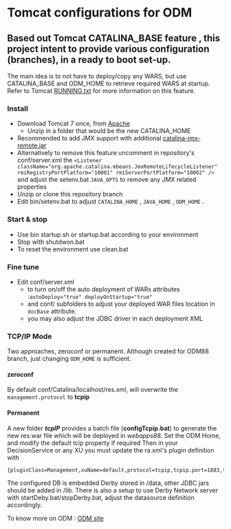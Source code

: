 # Tomcat configurations for ODM


 ## Based out **Tomcat**   CATALINA_BASE feature , this project intent to provide various configuration (branches), in a ready to boot set-up.
 
  The main idea is to not have to deploy/copy any WARS, but use CATALINA_BASE and ODM_HOME to retrieve required WARS at startup. Refer to Tomcat [RUNNING.txt](http://tomcat.apache.org/tomcat-7.0-doc/RUNNING.txt) for more information on this feature.

### Install

- Download Tomcat 7 once, from [Apache](http://tomcat.apache.org/download-70.cgi)
  - Unzip in a folder that would be the new CATALINA_HOME
- Recommended to add  JMX support with additional  [catalina-jmx-remote.jar](http://ftp.cixug.es/apache/tomcat/tomcat-7/v7.0.67/bin/extras/catalina-jmx-remote.jar)
 - Alternatively to remove this feature uncomment  in  repository's conf/server.xml the `<Listener className="org.apache.catalina.mbeans.JmxRemoteLifecycleListener" rmiRegistryPortPlatform="10001" rmiServerPortPlatform="10002" />` and adjust the setenv.bat `JAVA_OPTS` to remove any JMX related properties 
- Unzip or clone this repository branch
 - Edit bin/setenv.bat to adjust `CATALINA_HOME`  , `JAVA_HOME` , `ODM_HOME` .


### Start & stop
- Use bin startup.sh or startup.bat according to your environment
- Stop with shutdwon.bat
- To reset the environment use clean.bat

### Fine tune

- Edit conf/server.xml
  - to turn on/off the auto deployment of WARs attributes :`autoDeploy="true" deployOnStartup="true" `
  - and  conf/ subfolders to adjust your deployed WAR files location in `docBase` attribute.
  - you may also adjust the JDBC driver in each deployment XML


### TCP/IP Mode

Two approaches, zeroconf or permanent. Although created for ODM88 branch, just changing `ODM_HOME` is sufficient.
#### zeroconf
By default conf/Catalina/localhost/res.xml, will overwrite the `management.protocol` to **tcpip**
#### Permanent
A new folder ***tcpIP*** provides a batch file (**configTcpip.bat**) to generate the new res.war file which will be deployed in *webapps88*. Set the ODM Home, and modify the default tcip property if required
Then in your DecisionService or any XU you must update the ra.xml's plugin definition with 

    {pluginClass=Management,xuName=default,protocol=tcpip,tcpip.port=1883,tcpip.host=localhost,tcpip.retryInterval=2000}



The configured DB is embedded Derby stored in /data, other JDBC jars should be added in /lib.
There is also a setup to use Derby Network server with startDeby.bat/stopDerby.bat, adjust the datasource definition accordingly.


To know more on ODM : [ODM site](http://www-03.ibm.com/software/products/en/category/operational-decision-management)